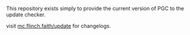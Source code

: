 This repository exists simply to provide the current version of PGC to the update checker.


visit [mc.flinch.faith/update](https://mc.flinch.faith/update) for changelogs.
